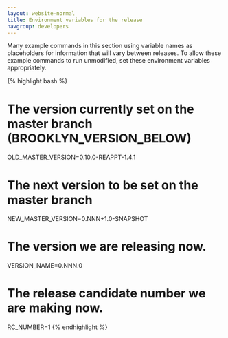 ```yaml
---
layout: website-normal
title: Environment variables for the release
navgroup: developers
---
```


Many example commands in this section using variable names as placeholders for information that will vary between
releases. To allow these example commands to run unmodified, set these environment variables appropriately.

{% highlight bash %}
# The version currently set on the master branch (BROOKLYN_VERSION_BELOW)
OLD_MASTER_VERSION=0.10.0-REAPPT-1.4.1
# The next version to be set on the master branch
NEW_MASTER_VERSION=0.NNN+1.0-SNAPSHOT

# The version we are releasing now.
VERSION_NAME=0.NNN.0

# The release candidate number we are making now.
RC_NUMBER=1
{% endhighlight %}
